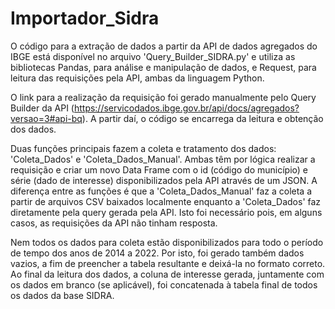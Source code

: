 # Importador_Sidra

O código para a extração de dados a partir da API de dados agregados do IBGE está disponível no arquivo 'Query_Builder_SIDRA.py' e utiliza as bibliotecas Pandas, para análise e manipulação de dados, e Request, para leitura das requisições pela API, ambas da linguagem Python.

O link para a realização da requisição foi gerado manualmente pelo Query Builder da API (https://servicodados.ibge.gov.br/api/docs/agregados?versao=3#api-bq). A partir daí, o código se encarrega da leitura e obtenção dos dados.

Duas funções principais fazem a coleta e tratamento dos dados: 'Coleta_Dados' e 'Coleta_Dados_Manual'. Ambas têm por lógica realizar a requisição e criar um novo Data Frame com o id (código do município) e série (dado de interesse) disponibilizados pela API através de um JSON. A diferença entre as funções é que a 'Coleta_Dados_Manual' faz a coleta a partir de arquivos CSV baixados localmente enquanto a 'Coleta_Dados' faz diretamente pela query gerada pela API. Isto foi necessário pois, em alguns casos, as requisições da API não tinham resposta.

Nem todos os dados para coleta estão disponibilizados para todo o período de tempo dos anos de 2014 a 2022. Por isto, foi gerado também dados vazios, a fim de preencher a tabela resultante e deixá-la no formato correto. Ao final da leitura dos dados, a coluna de interesse gerada, juntamente com os dados em branco (se aplicável), foi concatenada à tabela final de todos os dados da base SIDRA.
